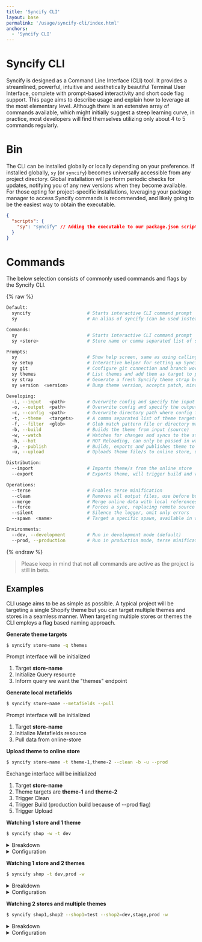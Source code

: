 ```yaml
---
title: 'Syncify CLI'
layout: base
permalink: '/usage/syncify-cli/index.html'
anchors:
  - 'Syncify CLI'
---
```


# Syncify CLI

Syncify is designed as a Command Line Interface (CLI) tool. It provides a streamlined, powerful, intuitive and aesthetically beautiful Terminal User Interface, complete with prompt-based interactivity and short code flag support. This page aims to describe usage and explain how to leverage at the most elementary level. Although there is an extensive array of commands available, which might initially suggest a steep learning curve, in practice, most developers will find themselves utilizing only about 4 to 5 commands regularly.

# Bin

The CLI can be installed globally or locally depending on your preference. If installed globally, `sy` (or `syncify`) becomes universally accessible from any project directory. Global installation will perform periodic checks for updates, notifying you of any new versions when they become available. For those opting for project-specific installations, leveraging your package manager to access Syncify commands is recommended, and likely going to be the easiest way to obtain the executable.

```json
{
  "scripts": {
    "sy": "syncify" // Adding the executable to our package.json scripts
  }
}
```

# Commands

The below selection consists of commonly used commands and flags by the Syncify CLI.

{% raw %}

```bash
Default:
  syncify                     # Starts interactive CLI command prompt
  sy                          # An alias of syncify (can be used instead of syncify)

Commands:
  sy                          # Starts interactive CLI command prompt
  sy <store>                  # Store name or comma separated list of stores and flags

Prompts:
  sy                          # Show help screen, same as using calling help flags
  sy setup                    # Interactive helper for setting up Syncify
  sy git                      # Configure git connection and branch workflows
  sy themes                   # List themes and add them as target to package.json
  sy strap                    # Generate a fresh Syncify theme strap boilerplate
  sy version  <version>       # Bump theme version, accepts patch, minor or major argument

Developing:
  -i, --input   <path>        # Overwrite config and specify the input source directory
  -o, --output  <path>        # Overwrite config and specify the output directory for themes
  -c, --config  <path>        # Overwrite directory path where config files exist
  -t, --theme   <targets>     # A comma separated list of theme targets
  -f, --filter  <glob>        # Glob match pattern file or directory matcher
  -b, --build                 # Builds the theme from input (source)
  -w, --watch                 # Watches for changes and syncs to the store
  -h, --hot                   # HOT Reloading, can only be passed in watch mode
  -p, --publish               # Builds, exports and publishes theme to the store
  -u, --upload                # Uploads theme file/s to online store, use together with filter

Distribution:
  --import                    # Imports theme/s from the online store
  --export                    # Exports theme, will trigger build and will generate a zip file

Operations:
  --terse                     # Enables terse minification
  --clean                     # Removes all output files, use before bundling or watching
  --merge                     # Merge online data with local references
  --force                     # Forces a sync, replacing remote source with local one
  --silent                    # Silence the logger, omit only errors
  --spawn  <name>             # Target a specific spawn, available in watch or build modes

Environments:
  --dev, --development        # Run in development mode (default)
  --prod, --production        # Run in production mode, terse minification applies if enabled
```

{% endraw %}

> Please keep in mind that not all commands are active as the project is still in beta.

## Examples

CLI usage aims to be as simple as possible. A typical project will be targeting a single Shopify theme but you can target multiple themes and stores in a seamless manner. When targeting multiple stores or themes the CLI employs a flag based naming approach.

**Generate theme targets**

```bash
$ syncify store-name -q themes
```

Prompt interface will be initialized

1. Target **store-name**
2. Initialize Query resource
3. Inform query we want the "themes" endpoint

**Generate local metafields**

```bash
$ syncify store-name --metafields --pull
```

Prompt interface will be initialized

1. Target **store-name**
2. Initialize Metafields resource
3. Pull data from online-store

**Upload theme to online store**

```bash
$ syncify store-name -t theme-1,theme-2 --clean -b -u --prod
```

Exchange interface will be initialized

1. Target **store-name**
2. Theme targets are **theme-1** and **theme-2**
3. Trigger Clean
4. Trigger Build (production build because of --prod flag)
5. Trigger Upload

**Watching 1 store and 1 theme**

```bash
$ syncify shop -w -t dev
```

<details>
<summary>
Breakdown
</summary>

The above command is calling `watch` on a store named `cool-shop` and will upload changes to a theme named `dev`. We are using the shorthand `--theme` flag (`-t`) to inform upon the theme we want changes uploaded.

</details>

<details>
<summary>
Configuration
</summary>

The `package.json` configuration for the command would look like this:

```json
{
  "syncify": {
    "stores": {
      "domain": "cool-shop", // The store name
      "themes": {
        "dev": 123456789 // The theme id and target name
      }
    }
  }
}
```

</details>

**Watching 1 store and 2 themes**

```bash
$ syncify shop -t dev,prod -w
```

<details>
<summary>
Breakdown
</summary>

The above command is calling `watch` on a store named `my-shop` and will upload changes to 2 different themes in that store we have named `dev` and `prod`.

</details>

<details>
<summary>
Configuration
</summary>

The `package.json` configuration for the command would look like this:

```json
{
  "syncify": {
    "stores": {
      "domain": "my-shop", // The store name
      "themes": {
        "dev": 123456789, // The theme id and target name
        "prod": 123456789 // The theme id and target name
      }
    }
  }
}
```

</details>

**Watching 2 stores and multiple themes**

```bash
$ syncify shop1,shop2 --shop1=test --shop2=dev,stage,prod -w
```

<details>
<summary>
Breakdown
</summary>

The above command is calling `watch` on 2 stores, `shop1` and `shop2`. We are targeting a theme named `test` in the store `shop1` and 3 different themes in `shop2` named `dev`, `stage` and `prod`. Syncify will upload changes to both store and all the defined themes. Notice how we target different store themes in the command using the store name as a flag.

</details>

<details>
<summary>
Configuration
</summary>

The `package.json` configuration for the command would look like this:

```json
{
  "syncify": {
    "stores": [
      {
        "domain": "shop1", // The store name
        "themes": {
          "test": 123456789 // The theme id and target name
        }
      },
      {
        "domain": "shop2", // The store name
        "themes": {
          "dev": 123456789,
          "stage": 123456789,
          "prod": 123456789
        }
      }
    ]
  }
}
```

</details>
